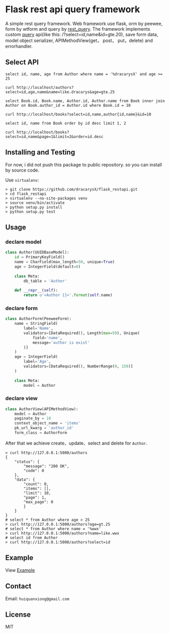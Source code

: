 # Flask rest api query framework

A simple rest query framework. Web framework use flask, orm by peewee, form by wtform and query by [rest_query](https://github.com/dracarysX/rest_query). The framework implements custom [query](https://postgrest.com) api(like this: /?select=id,name&id=gte.20), save form data, model object serializer, APIMethodView(get， post， put，delete) and errorhandler.

## Select API

`select id, name, age from Author where name = '%dracarysX' and age >= 25`

    curl http://localhost/authors?select=id,age,name&name=like.dracarys&age=gte.25

`select Book.id, Book.name, Author.id, Author.name from Book inner join Author on Book.author_id = Author.id where Book.id = 10`

    curl http://localhost/books?select=id,name,author{id,name}&id=10

`select id, name from Book order by id desc limit 1, 2`

    curl http://localhost/books?select=id,name&page=1&limit=2&order=id.desc

## Installing and Testing

For now, i did not push this package to public repository. so you can install by source code.

Use `virtualenv`:

    > git clone https://github.com/dracarysX/flask_restapi.git
    > cd flask_restapi
    > virtualenv --no-site-packages venv
    > source venv/bin/activate
    > python setup.py install
    > python setup.py test

## Usage

### declare model

```python
class Author(UUIDBaseModel):
	id = PrimaryKeyField()
	name = CharField(max_length=50, unique=True)
	age = IntegerField(default=0)
	
	class Meta:
		db_table = 'Author'
	
	def __repr__(self):
		return u'<Author {}>'.format(self.name)
```

### declare form

```python
class AuthorForm(PeeweeForm):
	name = StringField(
		label='Name',
		validators=[DataRequired(), Length(max=50), Unique(
			field='name',
			message='author is exist'
		)]
	)
	age = IntegerField(
		label='Age',
		validators=[DataRequired(), NumberRange(0, 150)]
	)
	
	class Meta:
		model = Author
```

### declare view

```python
class AuthorView(APIMethodView):
	model = Author
	paginate_by = 10
	context_object_name = 'items'
	pk_url_kwarg = 'author_id'
	form_class = AuthorForm
```

After that we achieve create、update、select and delete for `Author`.

    > curl http://127.0.0.1:5000/authors
    {
		"status": {
			"message": "200 OK", 
			"code": 0
		}, 
		"data": {
			"count": 0, 
			"items": [], 
			"limit": 10, 
			"page": 1, 
			"max_page": 0
			}
		}
	}
    # select * from Author where age > 25
    > curl http://127.0.0.1:5000/authors?age=gt.25
    # select * from Author where name = '%wwx'
    > curl http://127.0.0.1:5000/authors?name=like.wwx
    # select id from Author
    > curl http://127.0.0.1:5000/authors?select=id

## Example

View [Example](https://github.com/dracarysX/flask_restapi/tree/master/demo/README.md)


## Contact

Email: `huiquanxiong@gmail.com`

## License

MIT

